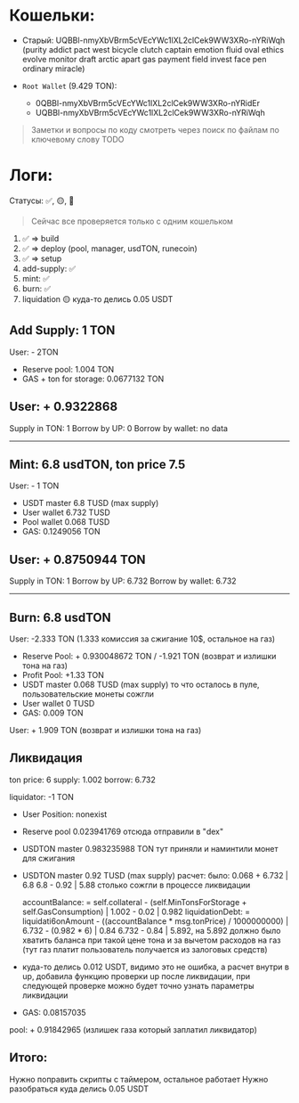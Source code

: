 # Кошельки:

-   Старый: UQBBl-nmyXbVBrm5cVEcYWc1lXL2clCek9WW3XRo-nYRiWqh (purity addict pact west bicycle clutch captain emotion fluid oval ethics evolve monitor draft arctic apart gas payment field invest face pen ordinary miracle)

-   `Root Wallet` (9.429 TON):
    -   0QBBl-nmyXbVBrm5cVEcYWc1lXL2clCek9WW3XRo-nYRidEr
    -   UQBBl-nmyXbVBrm5cVEcYWc1lXL2clCek9WW3XRo-nYRiWqh

> Заметки и вопросы по коду смотреть через поиск по файлам по ключевому слову TODO

# Логи:

Статусы: ✅, 🟡, 🔴

> Сейчас все проверяется только с одним кошельком

1. ✅ => build
2. ✅ => deploy (pool, manager, usdTON, runecoin)
3. ✅ => setup
4. add-supply: ✅
5. mint: ✅
6. burn: ✅
7. liquidation 🟡 куда-то делись 0.05 USDT

## Add Supply: 1 TON

User: - 2TON

-   Reserve pool: 1.004 TON
-   GAS + ton for storage: 0.0677132 TON

## User: + 0.9322868

Supply in TON: 1
Borrow by UP: 0
Borrow by wallet: no data

---

## Mint: 6.8 usdTON, ton price 7.5

User: - 1 TON

-   USDT master 6.8 TUSD (max supply)
-   User wallet 6.732 TUSD
-   Pool wallet 0.068 TUSD
-   GAS: 0.1249056 TON

## User: + 0.8750944 TON

Supply in TON: 1
Borrow by UP: 6.732
Borrow by wallet: 6.732

---

## Burn: 6.8 usdTON

User: -2.333 TON (1.333 комиссия за сжигание 10$, остальное на газ)

-   Reserve Pool: + 0.930048672 TON / -1.921 TON (возврат и излишки тона на газ)
-   Profit Pool: +1.33 TON
-   USDT master 0.068 TUSD (max supply) то что осталось в пуле, пользовательские монеты сожгли
-   User wallet 0 TUSD
-   GAS: 0.009 TON

User: + 1.909 TON (возврат и излишки тона на газ)

## Ликвидация

ton price: 6
supply: 1.002
borrow: 6.732

liquidator: -1 TON

-   User Position: nonexist
-   Reserve pool 0.023941769 отсюда отправили в "dex"
-   USDTON master 0.983235988 TON тут приняли и наминтили монет для сжигания
-   USDTON master 0.92 TUSD (max supply) расчет:
    было: 0.068 + 6.732 | 6.8
    6.8 - 0.92 | 5.88 столько сожгли в процессе ликвидации

    accountBalance: = self.collateral - (self.MinTonsForStorage + self.GasConsumption) | 1.002 - 0.02 | 0.982
    liquidationDebt: = liquidati6onAmount - ((accountBalance \* msg.tonPrice) / 1000000000) | 6.732 - (0.982 \* 6) | 0.84
    6.732 - 0.84 | 5.892, на 5.892 должно было хватить баланса при такой цене тона и за вычетом расходов на газ (тут газ платит пользователь получается из залоговых средств)

*   куда-то делись 0.012 USDT, видимо это не ошибка, а расчет внутри в up, добавила функцию проверки up после
    ликвидации, при следующей проверке можно будет точно узнать параметры ликвидации

-   GAS: 0.08157035

pool: + 0.91842965 (излишек газа который заплатил ликвидатор)

## Итого:

Нужно поправить скрипты с таймером, остальное работает
Нужно разобраться куда делись 0.05 USDT
